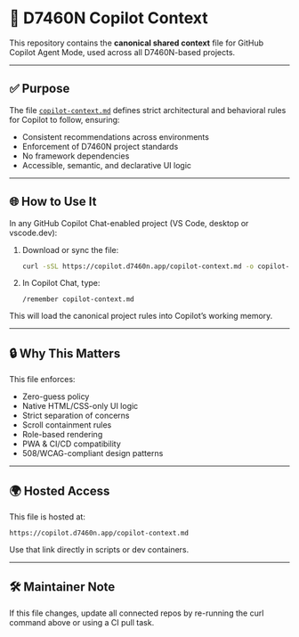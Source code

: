
# 🧠 D7460N Copilot Context

This repository contains the **canonical shared context** file for GitHub Copilot Agent Mode, used across all D7460N-based projects.

---

## ✅ Purpose

The file [`copilot-context.md`](./copilot-context.md) defines strict architectural and behavioral rules for Copilot to follow, ensuring:

- Consistent recommendations across environments
- Enforcement of D7460N project standards
- No framework dependencies
- Accessible, semantic, and declarative UI logic

---

## 🌐 How to Use It

In any GitHub Copilot Chat-enabled project (VS Code, desktop or vscode.dev):

1. Download or sync the file:
   ```bash
   curl -sSL https://copilot.d7460n.app/copilot-context.md -o copilot-context.md
   ```

2. In Copilot Chat, type:
   ```
   /remember copilot-context.md
   ```

This will load the canonical project rules into Copilot’s working memory.

---

## 🔒 Why This Matters

This file enforces:
- Zero-guess policy
- Native HTML/CSS-only UI logic
- Strict separation of concerns
- Scroll containment rules
- Role-based rendering
- PWA & CI/CD compatibility
- 508/WCAG-compliant design patterns

---

## 🌍 Hosted Access

This file is hosted at:
```
https://copilot.d7460n.app/copilot-context.md
```

Use that link directly in scripts or dev containers.

---

## 🛠️ Maintainer Note

If this file changes, update all connected repos by re-running the curl command above or using a CI pull task.
